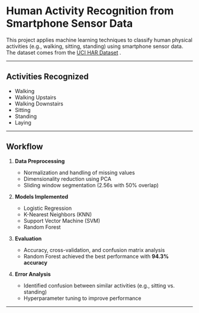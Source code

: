 # Human Activity Recognition from Smartphone Sensor Data

This project applies machine learning techniques to classify human physical activities (e.g., walking, sitting, standing) using smartphone sensor data. The dataset comes from the [UCI HAR Dataset](https://archive.ics.uci.edu/ml/datasets/Smartphone+Dataset+for+Human+Activity+Recognition+%28HAR%29+in+Ambient+Assisted+Living+%28AAL%29) .

---

## Activities Recognized
- Walking
- Walking Upstairs
- Walking Downstairs
- Sitting
- Standing
- Laying

---

## Workflow
1. **Data Preprocessing**
   - Normalization and handling of missing values  
   - Dimensionality reduction using PCA  
   - Sliding window segmentation (2.56s with 50% overlap)  

2. **Models Implemented**
   - Logistic Regression  
   - K-Nearest Neighbors (KNN)  
   - Support Vector Machine (SVM)  
   - Random Forest  

3. **Evaluation**
   - Accuracy, cross-validation, and confusion matrix analysis  
   - Random Forest achieved the best performance with **94.3% accuracy**  

4. **Error Analysis**
   - Identified confusion between similar activities (e.g., sitting vs. standing)  
   - Hyperparameter tuning to improve performance  

---


